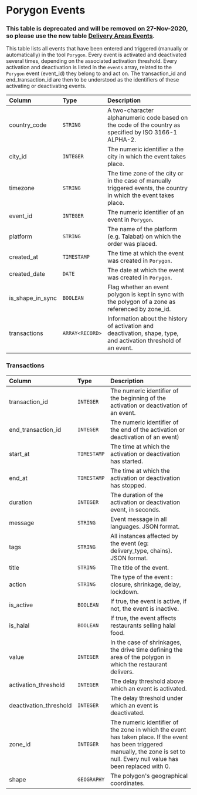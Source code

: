 # Porygon Events

### This table is deprecated and will be removed on 27-Nov-2020, so please use the new table [Delivery Areas Events](delivery_areas_events.md).

This table lists all events that have been entered and triggered (manually or automatically) in the tool `Porygon`. 
Every event is activated and deactivated several times, depending on the associated activation threshold.
Every activation and deactivation is listed in the `events` array, related to the `Porygon` event (event_id) they belong to
and act on. The transaction_id and end_transaction_id are then to be understood as the identifiers of these activating or 
deactivating events.

| Column | Type | Description |
| :--- | :--- | :--- |
| country_code | `STRING`| A two-character alphanumeric code based on the code of the country as specified by ISO 3166-1 ALPHA-2. |
| city_id | `INTEGER`| The numeric identifier a the city in which the event takes place. |
| timezone | `STRING`| The time zone of the city or in the case of manually triggered events, the country in which the event takes place. |
| event_id | `INTEGER`| The numeric identifier of an event in `Porygon`. |
| platform | `STRING`| The name of the platform (e.g. Talabat) on which the order was placed. |
| created_at | `TIMESTAMP`| The time at which the event was created in `Porygon`. |
| created_date | `DATE`| The date at which the event was created in `Porygon`. |
| is_shape_in_sync | `BOOLEAN`| Flag whether an event polygon is kept in sync with the polygon of a zone as referenced by zone_id. |
| transactions | `ARRAY<RECORD>`| Information about the history of activation and deactivation, shape, type, and activation threshold of an event. |

### Transactions

| Column | Type | Description |
| :--- | :--- | :--- |
| transaction_id | `INTEGER`| The numeric identifier of the beginning of the activation or deactivation of an event. |
| end_transaction_id | `INTEGER`| The numeric identifier of the end of the activation or deactivation of an event) |
| start_at | `TIMESTAMP`| The time at which the activation or deactivation has started. |
| end_at | `TIMESTAMP`| The time at which the activation or deactivation has stopped. |
| duration | `INTEGER`| The duration of the activation or deactivation event, in seconds. |
| message | `STRING`| Event message in all languages. JSON format. |
| tags | `STRING`| All instances affected by the event (eg: delivery_type, chains). JSON format. |
| title | `STRING`| The title of the event. |
| action | `STRING`| The type of the event : closure, shrinkage, delay, lockdown. |
| is_active | `BOOLEAN`| If true, the event is active, if not, the event is inactive. |
| is_halal | `BOOLEAN`| If true, the event affects restaurants selling halal food. |
| value | `INTEGER`| In the case of shrinkages, the drive time defining the area of the polygon in which the restaurant delivers. |
| activation_threshold | `INTEGER`| The delay threshold above which an event is activated. |
| deactivation_threshold | `INTEGER`| The delay threshold under which an event is deactivated. |
| zone_id | `INTEGER`| The numeric identifier of the zone in which the event has taken place. If the event has been triggered manually, the zone is set to null. Every null value has been replaced with 0. |
| shape | `GEOGRAPHY`| The polygon's geographical coordinates. |
